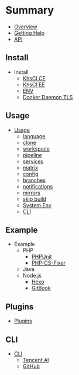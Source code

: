 # Summary

* [Overview](README.md)
* [Getting Help](getting-help.md)
* [API](https://api.ci.khs1994.com)

## Install

* Install
    * [KhsCI CE](install/ce.md)
    * [KhsCI EE](install/ee.md)
    * [ENV](install/env.md)
    * [Docker Daemon TLS](install/docker-tls.md)

## Usage

* [Usage](usage/README.md)
    * [language](usage/language.md)
    * [clone](usage/clone.md)
    * [workspace](usage/workspace.md)
    * [pipeline](usage/pipeline.md)
    * [services](usage/services.md)
    * [matrix](usage/matrix.md)
    * [config](usage/config.md)
    * [branches](usage/branches.md)
    * [notifications](usage/notifications.md)
    * [mirrors](usage/mirrors.md)
    * [skip build](usage/skip.md)
    * [System Env](usage/system_env.md)
    * [CLI](usage/cli/README.md)

## Example

* Example
    * PHP
        * [PHPUnit](examples/php/phpunit.md)
        * [PHP-CS-Fixer](examples/php/php-cs-fixer.md)
    * Java
    * Node.js
        * [Hexo](examples/nodejs/hexo.md)
        * [GitBook](examples/nodejs/gitbook.md)

## Plugins

* [Plugins](plugins/README.md)

## CLI

* [CLI](cli/README.md)
    * [Tencent AI](cli/tencent-ai-cli/README.md)
    * [GitHub](cli/github-cli/README.md)
